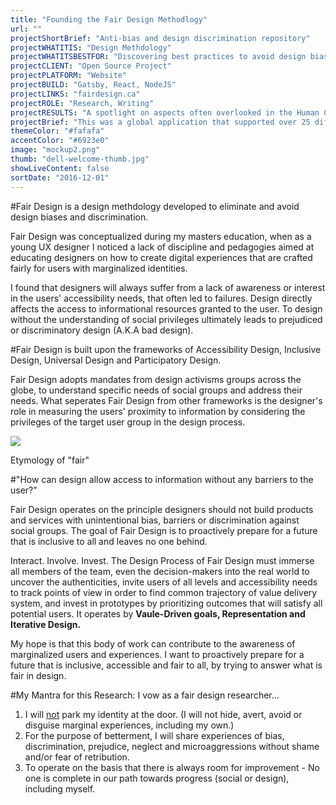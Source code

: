 ```yaml
---
title: "Founding the Fair Design Methodlogy"
url: ""
projectShortBrief: "Anti-bias and design discrimination repository"
projectWHATITIS: "Design Methdology"
projectWHATITSBESTFOR: "Discovering best practices to avoid design biases"
projectCLIENT: "Open Source Project"
projectPLATFORM: "Website"
projectBUILD: "Gatsby, React, NodeJS"
projectLINKS: "fairdesign.ca"
projectROLE: "Research, Writing"
projectRESULTS: "A spotlight on aspects often overlooked in the Human Computer Interaction discipline"
projectBrief: "This was a global application that supported over 25 different languages and was fully responsive – it is estimated to server hundreds of thousands of people as soon as Windows 10 is available, with millions of people estimated several months after Windows 10 is released."
themeColor: "#fafafa"
accentColor: "#6923e0"
image: "mockup2.png"
thumb: "dell-welcome-thumb.jpg"
showLiveContent: false
sortDate: "2016-12-01"
---
```



#Fair Design is a design methdology developed to eliminate and avoid design biases and discrimination.

Fair Design was conceptualized during my masters education, when as a young UX designer I noticed a lack of discipline and pedagogies aimed at educating designers on how to create digital experiences that are crafted fairly for users with marginalized identities.

I found that designers will always suffer from a lack of awareness or interest in the users' accessibility needs, that often led to failures. Design directly affects the access to informational resources granted to the user. To design without the understanding of social privileges ultimately leads to prejudiced or discriminatory design (A.K.A bad design). 

#Fair Design is built upon the frameworks of Accessibility Design, Inclusive Design, Universal Design and Participatory Design.

Fair Design adopts mandates from design activisms groups across the globe, to understand specific needs of social groups and address their needs. What seperates Fair Design from other frameworks is the designer's role in measuring the users' proximity to information by considering the privileges of the target user group in the design process. 

<div class="photo-grid-container">
<div class="photo-grid">
<img src="https://66.media.tumblr.com/dc885768ca98c61b32de68ef3cc73707/tumblr_pnltjnfqKB1taz7avo1_400.png"/>
</div>
</div>
<p class="photo-grid-subtitle">Etymology of "fair"</p>

#"How can design allow access to information without any barriers to the user?"

Fair Design operates on the principle designers should not build products and services with unintentional bias, barriers or discrimination against social groups. The goal of Fair Design is to proactively prepare for a future that is inclusive to all and leaves no one behind. 

Interact. Involve. Invest.
The Design Process of Fair Design must immerse all members of the team, even the decision-makers into the real world to uncover the authenticities, invite users of all levels and accessibility needs to track points of view in order to find common trajectory of value delivery system, and invest in prototypes by prioritizing outcomes that will satisfy all potential users. It operates by **Vaule-Driven goals, Representation and Iterative Design.**

My hope is that this body of work can contribute to the awareness of marginalized users and experiences. I want to proactively prepare for a future that is inclusive, accessible and fair to all, by trying to answer what is fair in design.

#My Mantra for this Research: I vow as a fair design researcher...

1. I will <u>not</u> park my identity at the door. (I will not hide, avert, avoid or disguise marginal experiences, including my own.)
2. For the purpose of betterment, I will share experiences of bias, discrimination, prejudice, neglect and microaggressions without shame and/or fear of retribution. 
3. To operate on the basis that there is always room for improvement - No one is complete in our path towards progress (social or design), including myself.